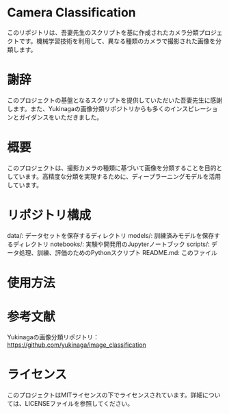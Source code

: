 # Camera Classification
このリポジトリは、吾妻先生のスクリプトを基に作成されたカメラ分類プロジェクトです。機械学習技術を利用して、異なる種類のカメラで撮影された画像を分類します。

# 謝辞
このプロジェクトの基盤となるスクリプトを提供していただいた吾妻先生に感謝します。また、Yukinagaの画像分類リポジトリからも多くのインスピレーションとガイダンスをいただきました。

# 概要
このプロジェクトは、撮影カメラの種類に基づいて画像を分類することを目的としています。高精度な分類を実現するために、ディープラーニングモデルを活用しています。

# リポジトリ構成
data/: データセットを保存するディレクトリ
models/: 訓練済みモデルを保存するディレクトリ
notebooks/: 実験や開発用のJupyterノートブック
scripts/: データ処理、訓練、評価のためのPythonスクリプト
README.md: このファイル

# 使用方法


# 参考文献
Yukinagaの画像分類リポジトリ：https://github.com/yukinaga/image_classification
# ライセンス
このプロジェクトはMITライセンスの下でライセンスされています。詳細については、LICENSEファイルを参照してください。
